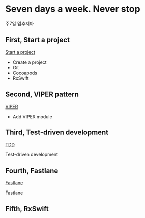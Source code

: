 # Seven days a week. Never stop

주7일 멈추지마

## First, Start a project

[Start a project](Documents/01.startaproject.md)

- Create a project
- Git
- Cocoapods
- RxSwift

## Second, VIPER pattern

[VIPER](Documents/02.viper.md)

- Add VIPER module

## Third, Test-driven development

[TDD](Documents/03.tdd.md)

Test-driven development

## Fourth, Fastlane

[Fastlane](Documents/04.fastlane.md)

Fastlane

## Fifth, RxSwift
